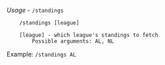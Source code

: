 *Usage* - `/standings`

```
    /standings [league]

    [league] - which league's standings to fetch
        Possible arguments: AL, NL
```

Example: `/standings AL`
